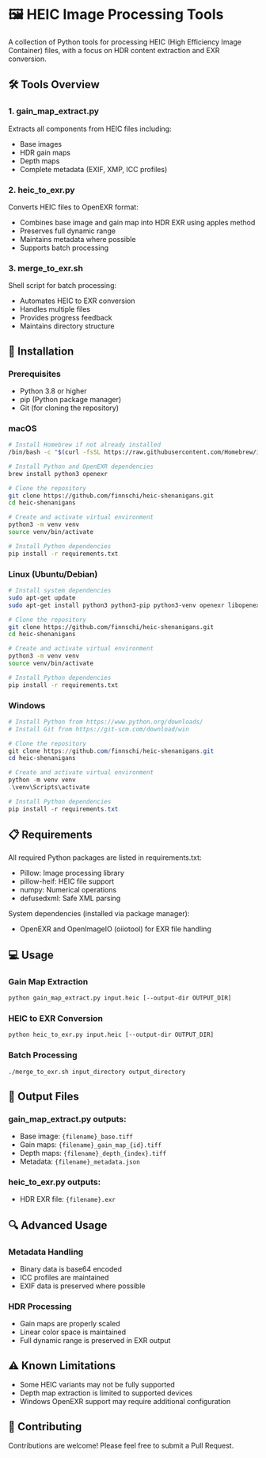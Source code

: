 # 🖼️ HEIC Image Processing Tools

A collection of Python tools for processing HEIC (High Efficiency Image Container) files, with a focus on HDR content extraction and EXR conversion.

## 🛠️ Tools Overview

### 1. gain_map_extract.py
Extracts all components from HEIC files including:
- Base images
- HDR gain maps
- Depth maps
- Complete metadata (EXIF, XMP, ICC profiles)

### 2. heic_to_exr.py
Converts HEIC files to OpenEXR format:
- Combines base image and gain map into HDR EXR using apples method
- Preserves full dynamic range
- Maintains metadata where possible
- Supports batch processing

### 3. merge_to_exr.sh
Shell script for batch processing:
- Automates HEIC to EXR conversion
- Handles multiple files
- Provides progress feedback
- Maintains directory structure

## 🔧 Installation

### Prerequisites
- Python 3.8 or higher
- pip (Python package manager)
- Git (for cloning the repository)

### macOS
```bash
# Install Homebrew if not already installed
/bin/bash -c "$(curl -fsSL https://raw.githubusercontent.com/Homebrew/install/HEAD/install.sh)"

# Install Python and OpenEXR dependencies
brew install python3 openexr

# Clone the repository
git clone https://github.com/finnschi/heic-shenanigans.git
cd heic-shenanigans

# Create and activate virtual environment
python3 -m venv venv
source venv/bin/activate

# Install Python dependencies
pip install -r requirements.txt
```

### Linux (Ubuntu/Debian)
```bash
# Install system dependencies
sudo apt-get update
sudo apt-get install python3 python3-pip python3-venv openexr libopenexr-dev

# Clone the repository
git clone https://github.com/finnschi/heic-shenanigans.git
cd heic-shenanigans

# Create and activate virtual environment
python3 -m venv venv
source venv/bin/activate

# Install Python dependencies
pip install -r requirements.txt
```

### Windows
```powershell
# Install Python from https://www.python.org/downloads/
# Install Git from https://git-scm.com/download/win

# Clone the repository
git clone https://github.com/finnschi/heic-shenanigans.git
cd heic-shenanigans

# Create and activate virtual environment
python -m venv venv
.\venv\Scripts\activate

# Install Python dependencies
pip install -r requirements.txt
```

## 📋 Requirements
All required Python packages are listed in requirements.txt:
- Pillow: Image processing library
- pillow-heif: HEIC file support
- numpy: Numerical operations
- defusedxml: Safe XML parsing

System dependencies (installed via package manager):
- OpenEXR and OpenImageIO (oiiotool) for EXR file handling

## 💻 Usage

### Gain Map Extraction
```bash
python gain_map_extract.py input.heic [--output-dir OUTPUT_DIR]
```

### HEIC to EXR Conversion
```bash
python heic_to_exr.py input.heic [--output-dir OUTPUT_DIR]
```

### Batch Processing
```bash
./merge_to_exr.sh input_directory output_directory
```

## 📁 Output Files

### gain_map_extract.py outputs:
- Base image: `{filename}_base.tiff`
- Gain maps: `{filename}_gain_map_{id}.tiff`
- Depth maps: `{filename}_depth_{index}.tiff`
- Metadata: `{filename}_metadata.json`

### heic_to_exr.py outputs:
- HDR EXR file: `{filename}.exr`

## 🔍 Advanced Usage

### Metadata Handling
- Binary data is base64 encoded
- ICC profiles are maintained
- EXIF data is preserved where possible

### HDR Processing
- Gain maps are properly scaled
- Linear color space is maintained
- Full dynamic range is preserved in EXR output

## ⚠️ Known Limitations
- Some HEIC variants may not be fully supported
- Depth map extraction is limited to supported devices
- Windows OpenEXR support may require additional configuration

## 🤝 Contributing
Contributions are welcome! Please feel free to submit a Pull Request.


